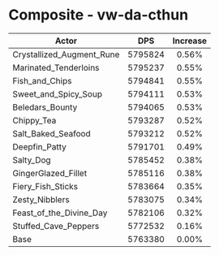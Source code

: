 # Composite - vw-da-cthun
| Actor | DPS | Increase |
|---|:---:|:---:|
|Crystallized_Augment_Rune|5795824|0.56%|
|Marinated_Tenderloins|5795237|0.55%|
|Fish_and_Chips|5794841|0.55%|
|Sweet_and_Spicy_Soup|5794111|0.53%|
|Beledars_Bounty|5794065|0.53%|
|Chippy_Tea|5793287|0.52%|
|Salt_Baked_Seafood|5793212|0.52%|
|Deepfin_Patty|5791701|0.49%|
|Salty_Dog|5785452|0.38%|
|GingerGlazed_Fillet|5785116|0.38%|
|Fiery_Fish_Sticks|5783664|0.35%|
|Zesty_Nibblers|5783075|0.34%|
|Feast_of_the_Divine_Day|5782106|0.32%|
|Stuffed_Cave_Peppers|5772532|0.16%|
|Base|5763380|0.00%|
